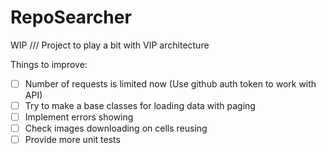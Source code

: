# RepoSearcher
WIP /// Project to play a bit with VIP architecture

Things to improve:
- [ ] Number of requests is limited now (Use github auth token to work with API)
- [ ] Try to make a base classes for loading data with paging
- [ ] Implement errors showing
- [ ] Check images downloading on cells reusing
- [ ] Provide more unit tests
